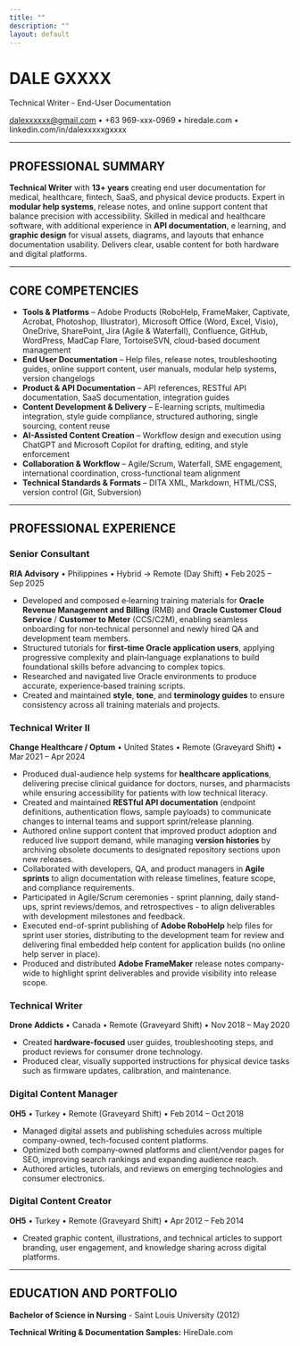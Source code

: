 ```yaml
---
title: ""
description: ""
layout: default
---
```

# **DALE GXXXX**  

Technical Writer - End-User Documentation

dalexxxxxx@gmail.com • +63 969-xxx-0969 • hiredale.com • linkedin.com/in/dalexxxxxgxxxx

---

## **PROFESSIONAL SUMMARY**
**Technical Writer** with **13+ years** creating end user documentation for medical, healthcare, fintech, SaaS, and physical device products. Expert in **modular help systems**, release notes, and online support content that balance precision with accessibility. Skilled in medical and healthcare software, with additional experience in **API documentation**, e learning, and **graphic design** for visual assets, diagrams, and layouts that enhance documentation usability. Delivers clear, usable content for both hardware and digital platforms.

---

## **CORE COMPETENCIES** 
- **Tools & Platforms** – Adobe Products (RoboHelp, FrameMaker, Captivate, Acrobat, Photoshop, Illustrator), Microsoft Office (Word, Excel, Visio), OneDrive, SharePoint, Jira (Agile & Waterfall), Confluence, GitHub, WordPress, MadCap Flare, TortoiseSVN, cloud-based document management
- **End User Documentation** – Help files, release notes, troubleshooting guides, online support content, user manuals, modular help systems, version changelogs
- **Product & API Documentation** – API references, RESTful API documentation, SaaS documentation, integration guides
- **Content Development & Delivery** – E-learning scripts, multimedia integration, style guide compliance, structured authoring, single sourcing, content reuse
- **AI-Assisted Content Creation** – Workflow design and execution using ChatGPT and Microsoft Copilot for drafting, editing, and style enforcement
- **Collaboration & Workflow** – Agile/Scrum, Waterfall, SME engagement, international coordination, cross-functional team alignment
- **Technical Standards & Formats** – DITA XML, Markdown, HTML/CSS, version control (Git, Subversion)

---

## **PROFESSIONAL EXPERIENCE** 

### **Senior Consultant**  
**RIA Advisory** • Philippines • Hybrid → Remote (Day Shift) • Feb 2025 – Sep 2025  
- Developed and composed e‑learning training materials for **Oracle Revenue Management and Billing** (RMB) and **Oracle Customer Cloud Service** / **Customer to Meter** (CCS/C2M), enabling seamless onboarding for non‑technical personnel and newly hired QA and development team members.
- Structured tutorials for **first‑time Oracle application users**, applying progressive complexity and plain‑language explanations to build foundational skills before advancing to complex topics.
- Researched and navigated live Oracle environments to produce accurate, experience‑based training scripts.
- Created and maintained **style**, **tone**, and **terminology guides** to ensure consistency across all training materials and projects.

### **Technical Writer II**  
**Change Healthcare / Optum** • United States • Remote (Graveyard Shift) • Mar 2021 – Apr 2024  
- Produced dual-audience help systems for **healthcare applications**, delivering precise clinical guidance for doctors, nurses, and pharmacists while ensuring accessibility for patients with low technical literacy.
- Created and maintained **RESTful API documentation** (endpoint definitions, authentication flows, sample payloads) to communicate changes to internal teams and support sprint/release planning.
- Authored online support content that improved product adoption and reduced live support demand, while managing **version histories** by archiving obsolete documents to designated repository sections upon new releases.
- Collaborated with developers, QA, and product managers in **Agile sprints** to align documentation with release timelines, feature scope, and compliance requirements.
- Participated in Agile/Scrum ceremonies - sprint planning, daily stand-ups, sprint reviews/demos, and retrospectives - to align deliverables with development milestones and feedback.
- Executed end-of-sprint publishing of **Adobe RoboHelp** help files for sprint user stories, distributing to the development team for review and delivering final embedded help content for application builds (no online help server in place).
- Produced and distributed **Adobe FrameMaker** release notes company-wide to highlight sprint deliverables and provide visibility into release scope.

### **Technical Writer**  
**Drone Addicts** • Canada • Remote (Graveyard Shift) • Nov 2018 – May 2020  
- Created **hardware‑focused** user guides, troubleshooting steps, and product reviews for consumer drone technology.
- Produced clear, visually supported instructions for physical device tasks such as firmware updates, calibration, and maintenance.

### **Digital Content Manager**  
**OH5** • Turkey • Remote (Graveyard Shift) • Feb 2014 – Oct 2018  
- Managed digital assets and publishing schedules across multiple company-owned, tech-focused content platforms.
- Optimized both company‑owned platforms and client/vendor pages for SEO, improving search rankings and expanding audience reach.
- Authored articles, tutorials, and reviews on emerging technologies and consumer electronics.


### **Digital Content Creator**  
**OH5** • Turkey • Remote (Graveyard Shift) • Apr 2012 – Feb 2014  
- Created graphic content, illustrations, and technical articles to support branding, user engagement, and knowledge sharing across digital platforms.

---

## **EDUCATION AND PORTFOLIO**

**Bachelor of Science in Nursing** - Saint Louis University (2012)

**Technical Writing & Documentation Samples:** HireDale.com
